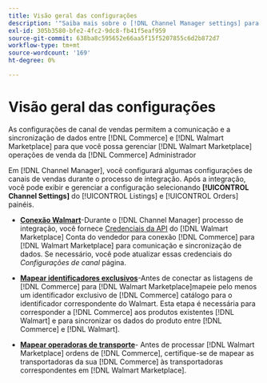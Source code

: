 ```yaml
---
title: Visão geral das configurações
description: '"Saiba mais sobre o [!DNL Channel Manager settings] para configurar a autenticação e mapear os atributos do catálogo de produtos e as operadoras de remessa necessárias para coordenar as operações de vendas entre [!DNL Commerce] e [!DNL Walmart Marketplace]."'
exl-id: 305b3580-bfe2-4fc2-9dc8-fb41f5eaf959
source-git-commit: 638ba8c595652e66aa5f15f5207855c6d2b872d7
workflow-type: tm+mt
source-wordcount: '169'
ht-degree: 0%

---
```



# Visão geral das configurações

As configurações de canal de vendas permitem a comunicação e a sincronização de dados entre [!DNL Commerce] e [!DNL Walmart Marketplace] para que você possa gerenciar [!DNL Walmart Marketplace] operações de venda da [!DNL Commerce] Administrador

Em [!DNL Channel Manager], você configurará algumas configurações de canais de vendas durante o processo de integração. Após a integração, você pode exibir e gerenciar a configuração selecionando **[!UICONTROL Channel Settings]** do [!UICONTROL Listings] e [!UICONTROL Orders] painéis.

* **[Conexão Walmart](manage-wmt-connection.md)**-Durante o [!DNL Channel Manager] processo de integração, você fornece [Credenciais da API](walmart-requirements.md#generate-a-walmart-marketplace-production-api-key) do [!DNL Walmart Marketplace] Conta do vendedor para conexão [!DNL Commerce] para [!DNL Walmart Marketplace] para comunicação e sincronização de dados. Se necessário, você pode atualizar essas credenciais do *Configurações de canal* página.

* **[Mapear identificadores exclusivos](map-catalog-attributes.md)**-Antes de conectar as listagens de [!DNL Commerce] para [!DNL Walmart Marketplace]mapeie pelo menos um identificador exclusivo de [!DNL Commerce] catálogo para o identificador correspondente do Walmart. Esta etapa é necessária para corresponder a [!DNL Commerce] aos produtos existentes [!DNL Walmart] e para sincronizar os dados do produto entre [!DNL Commerce] e [!DNL Walmart].

* **[Mapear operadoras de transporte](map-shipping-carriers.md)**- Antes de processar [!DNL Walmart Marketplace] ordens de [!DNL Commerce], certifique-se de mapear as transportadoras da sua [!DNL Commerce] às transportadoras correspondentes em [!DNL Walmart Marketplace].
